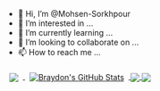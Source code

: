 - 👋 Hi, I’m @Mohsen-Sorkhpour
- 👀 I’m interested in ...
- 🌱 I’m currently learning ...
- 💞️ I’m looking to collaborate on ...
- 📫 How to reach me ...

<!---
Mohsen-Sorkhpour/Mohsen-Sorkhpour is a ✨ special ✨ repository because its `README.md` (this file) appears on your GitHub profile.
You can click the Preview link to take a look at your changes.
--->

<a href="https://github.com/Mohsen-Sorkhpour">
  <img align="center" style="margin:0.5rem" src="https://github-readme-stats.vercel.app/api/top-langs/?username=Mohsen-Sorkhpour&hide=html,css&title_color=ffffff&text_color=c9cacc&icon_color=4AB197&bg_color=1A2B34" />
</a>

<a href="https://github.com/Mohsen-Sorkhpour">
  <img align="center" style="margin:0.5rem" src="https://github-readme-stats.vercel.app/api?username=Mohsen-Sorkhpour&show_icons=true&line_height=27&count_private=true&title_color=ffffff&text_color=c9cacc&icon_color=4AB097&bg_color=1A2B34" alt="Braydon's GitHub Stats" />
</a>


<a href="[https://github.com/anuraghazra/github-readme-stats](https://github.com/Mohsen-Sorkhpour)">
  <img align="center" src="https://github-readme-stats.vercel.app/api/pin/?username=Mohsen-Sorkhpour&repo=github-readme-stats" />
</a>
<a href="[https://github.com/anuraghazra/convoychat](https://github.com/Mohsen-Sorkhpour)">
  <img align="center" src="https://github-readme-stats.vercel.app/api/pin/?username=Mohsen-Sorkhpour&repo=convoychat" />
</a>
